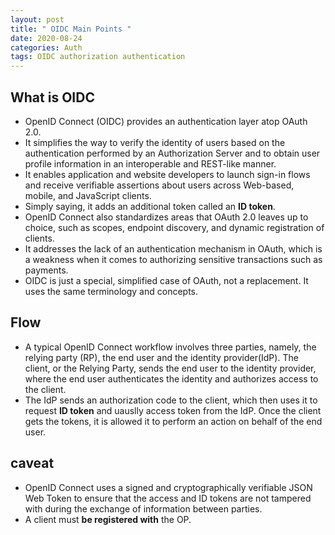 ```yaml
---
layout: post
title: " OIDC Main Points "
date: 2020-08-24
categories: Auth
tags: OIDC authorization authentication
---
```


## What is OIDC

- OpenID Connect (OIDC) provides an authentication layer atop OAuth 2.0.
- It simplifies the way to verify the identity of users based on the authentication performed by an Authorization Server and to obtain user profile information in an interoperable and REST-like manner.
- It enables application and website developers to launch sign-in flows and receive verifiable assertions about users across Web-based, mobile, and JavaScript clients.
- Simply saying, it adds an additional token called an **ID token**.
- OpenID Connect also standardizes areas that OAuth 2.0 leaves up to choice, such as scopes, endpoint discovery, and dynamic registration of clients.
- It addresses the lack of an authentication mechanism in OAuth, which is a weakness when it comes to authorizing sensitive transactions such as payments.
- OIDC is just a special, simplified case of OAuth, not a replacement. It uses the same terminology and concepts.

## Flow

- A typical OpenID Connect workflow involves three parties, namely, the relying party (RP), the end user and the identity provider(IdP). The client, or the Relying Party, sends the end user to the identity provider, where the end user authenticates the identity and authorizes access to the client.
- The IdP sends an authorization code to the client, which then uses it to request **ID token** and uauslly access token from the IdP. Once the client gets the tokens, it is allowed it to perform an action on behalf of the end user.

## caveat

- OpenID Connect uses a signed and cryptographically verifiable JSON Web Token to ensure that the access and ID tokens are not tampered with during the exchange of information between parties.
- A client must **be registered with** the OP.
